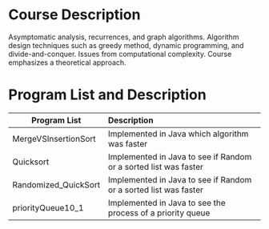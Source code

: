 # Course Description
Asymptomatic analysis, recurrences, and graph algorithms. Algorithm design techniques such as greedy method, 
dynamic programming, and divide-and-conquer. Issues from computational complexity. Course emphasizes a theoretical approach. 
# Program List and Description

| Program List       | Description |
| ------------- |:-------------|
| MergeVSInsertionSort      | Implemented in Java which algorithm was faster |
| Quicksort      | Implemented in Java to see if Random or a sorted list was faster      | 
| Randomized_QuickSort | Implemented in Java to see if Random or a sorted list was faster         |    
| priorityQueue10_1 | Implemented in Java to see the process of a priority queue      |  
